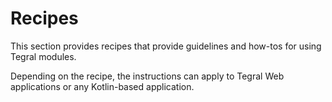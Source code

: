 # Recipes

This section provides recipes that provide guidelines and how-tos for using Tegral modules.

Depending on the recipe, the instructions can apply to Tegral Web applications or any Kotlin-based application.

